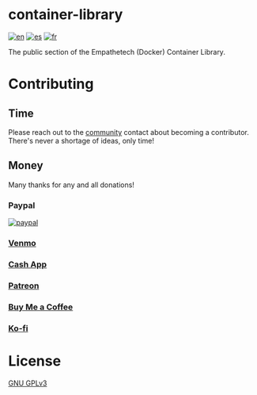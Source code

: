 # container-library
[![en](https://img.shields.io/badge/lang-en-blue.svg)](https://github.com/Empathetech-LLC/container_library/blob/main/README.md)
[![es](https://img.shields.io/badge/lang-es-red.svg)](https://github.com/Empathetech-LLC/container_library/blob/main/README.es.md)
[![fr](https://img.shields.io/badge/lang-fr-white.svg)](https://github.com/Empathetech-LLC/container_library/blob/main/README.fr.md)

The public section of the Empathetech (Docker) Container Library.

# Contributing

## Time

Please reach out to the [community](mailto:community@empathetech.net?subject=Becoming%20a%20contributor) contact about becoming a contributor. There's never a shortage of ideas, only time!

## Money

Many thanks for any and all donations!

### Paypal

[![paypal](https://www.paypalobjects.com/en_US/i/btn/btn_donateCC_LG.gif)](https://www.paypal.com/donate/?hosted_button_id=NGEL6AB5A6KNL)

### [Venmo](https://venmo.com/empathetech)

### [Cash App](https://cash.app/$empathetech)

### [Patreon](https://patreon.com/empathetech)

### [Buy Me a Coffee](https://www.buymeacoffee.com/empathetech)

### [Ko-fi](https://ko-fi.com/empathetech)

# License

[GNU GPLv3](LICENSE)